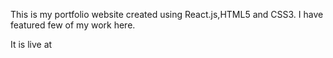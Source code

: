 This is my portfolio website created using React.js,HTML5 and CSS3.
I have featured few of my work here.

It is live at 

